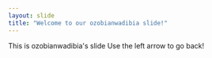 ```yaml
---
layout: slide
title: "Welcome to our ozobianwadibia slide!"
---
```


This is ozobianwadibia's slide
Use the left arrow to go back!
